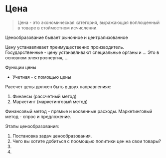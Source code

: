 # Цена

> Цена - это экономическая категория, выражающая воплощенный в товаре в стоймостном исчислении.

Ценообразование бывает рыночное и централизованное

Цену устанавливает преимущественно производитель.
Государственные - цену устанавливают специальные органы и ...
Это в основном электроэнергия, ...

Функции цены
* Учетная - с помощью цены 

Рассчет цены должен быть в двух направлениях:
1. Финансы (рассчетный метод)
2. Маркетинг (маркетинговый метод)

Финансовый метод - прямые и косвенные расходы. 
Маркетинговый метод - спрос и предложение.

Этапы ценообразования:
1. Постановка задач ценообразования.
  1. Чего вы хотите добиться с поомощью политики цен на свои товары?
  2. 
3. 
